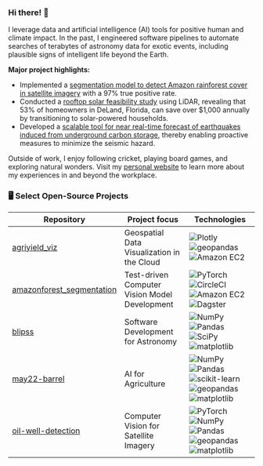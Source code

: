 ### Hi there! 👋

<!--
**akshaysuresh1/akshaysuresh1** is a ✨ _special_ ✨ repository because its `README.md` (this file) appears on your GitHub profile.

Here are some ideas to get you started:

- 🔭 I’m currently working on ...
- 🌱 I’m currently learning ...
- 👯 I’m looking to collaborate on ...
- 🤔 I’m looking for help with ...
- 💬 Ask me about ...
- 📫 How to reach me: ...
- 😄 Pronouns: ...
- ⚡ Fun fact: ...
-->
I leverage data and artificial intelligence (AI) tools for positive human and climate impact. In the past, I engineered software pipelines to automate searches of terabytes of astronomy data for exotic events, including plausible signs of intelligent life beyond the Earth.

**Major project highlights:**
- Implemented a [segmentation model to detect Amazon rainforest cover in satellite imagery](https://akshaysuresh1.com/projects/2025_06_15_AmazonForestSegmentation) with a 97% true positive rate.
- Conducted a [rooftop solar feasibility study](https://akshaysuresh1.com/projects/2024_05_14_LiDARSolarPotential) using LiDAR, revealing that 53% of homeowners in DeLand, Florida, can save over $1,000 annually by transitioning to solar-powered households.
- Developed a [scalable tool for near real-time forecast of earthquakes induced from underground carbon storage](https://akshaysuresh1.com/projects/2022_08_31_FDL_CO2), thereby enabling proactive measures to minimize the seismic hazard.

Outside of work, I enjoy following cricket, playing board games, and exploring natural wonders. Visit my [personal website](https://akshaysuresh1.com) to learn more about my experiences in and beyond the workplace.

### 🖥️ Select Open-Source Projects

| Repository | Project focus | Technologies |
|--|--|--|
| [agriyield_viz](https://github.com/akshaysuresh1/agriyield_viz) | Geospatial Data Visualization in the Cloud | ![Plotly](https://img.shields.io/badge/Plotly-black?style=flat-square&logo=plotly) ![geopandas](https://img.shields.io/badge/Geopandas-black?style=flat-square&logo=geopandas) ![Amazon EC2](https://img.shields.io/badge/Amazon%20EC2-black?style=flat-square)|
| [amazonforest_segmentation](https://github.com/akshaysuresh1/amazonforest_segmentation) | Test-driven Computer Vision Model Development | ![PyTorch](https://img.shields.io/badge/PyTorch-black?style=flat-square&logo=pytorch) ![CircleCI](https://img.shields.io/badge/CircleCI-black?logo=circleci&logoColor=white) ![Amazon EC2](https://img.shields.io/badge/Amazon%20EC2-black?style=flat-square) ![Dagster](https://img.shields.io/badge/Dagster-black) |
| [blipss](https://github.com/UCBerkeleySETI/blipss) | Software Development for Astronomy | ![NumPy](https://img.shields.io/badge/NumPy-black?style=flat-square&logo=numpy) ![Pandas](https://img.shields.io/badge/Pandas-black?style=flat-square&logo=pandas) ![SciPy](https://img.shields.io/badge/SciPy-black?style=flat-square&logo=scipy) ![matplotlib](https://img.shields.io/badge/Matplotlib-black?style=flat-square&logo=matplotlib) |
| [may22-barrel](https://github.com/akshaysuresh1/may22-barrel) | AI for Agriculture | ![NumPy](https://img.shields.io/badge/NumPy-black?style=flat-square&logo=numpy) ![Pandas](https://img.shields.io/badge/Pandas-black?style=flat-square&logo=pandas) ![scikit-learn](https://img.shields.io/badge/scikitlearn-black?style=flat-square&logo=scikit-learn) ![geopandas](https://img.shields.io/badge/Geopandas-black?style=flat-square&logo=geopandas) ![matplotlib](https://img.shields.io/badge/Matplotlib-black?style=flat-square&logo=matplotlib) |
| [oil-well-detection](https://github.com/akshaysuresh1/oil-well-detection) | Computer Vision for Satellite Imagery | ![PyTorch](https://img.shields.io/badge/PyTorch-black?style=flat-square&logo=pytorch) ![NumPy](https://img.shields.io/badge/NumPy-black?style=flat-square&logo=numpy) ![Pandas](https://img.shields.io/badge/Pandas-black?style=flat-square&logo=pandas) ![geopandas](https://img.shields.io/badge/Geopandas-black?style=flat-square&logo=geopandas) ![matplotlib](https://img.shields.io/badge/Matplotlib-black?style=flat-square&logo=matplotlib) |


